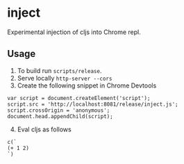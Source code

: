 # inject

Experimental injection of cljs into Chrome repl.

## Usage

1. To build run `scripts/release`.
2. Serve locally `http-server --cors`
3. Create the following snippet in Chrome Devtools

```
var script = document.createElement('script');
script.src = 'http://localhost:8081/release/inject.js';
script.crossOrigin = 'anonymous';
document.head.appendChild(script);
```

4. Eval cljs as follows

```
c(`
(+ 1 2)
`)
```
